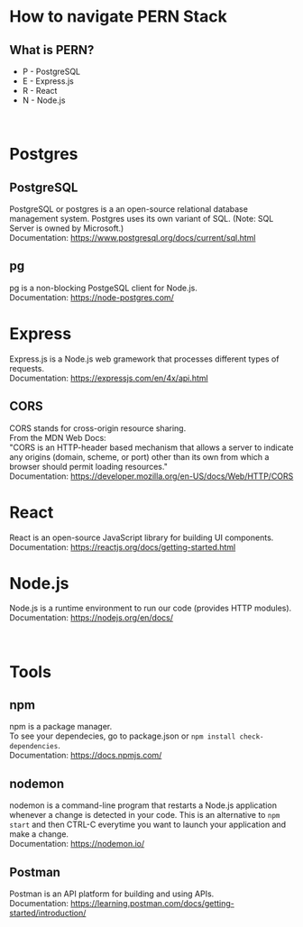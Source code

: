 # How to navigate PERN Stack

## What is PERN?
- P - PostgreSQL
- E - Express.js
- R - React
- N - Node.js

<br />

# Postgres
## PostgreSQL
PostgreSQL or postgres is a an open-source relational database management system.
Postgres uses its own variant of SQL. (Note: SQL Server is owned by Microsoft.)
<br />
Documentation: https://www.postgresql.org/docs/current/sql.html

## pg
pg is a non-blocking PostgeSQL client for Node.js.
<br />
Documentation: https://node-postgres.com/

# Express
Express.js is a Node.js web gramework that processes different types of requests.
<br />
Documentation: https://expressjs.com/en/4x/api.html

## CORS
CORS stands for cross-origin resource sharing. 
<br />
From the MDN Web Docs:
<br />
"CORS is an HTTP-header based mechanism that allows a server to indicate any origins 
(domain, scheme, or port) other than its own from which a browser should permit loading resources."
<br />
Documentation: https://developer.mozilla.org/en-US/docs/Web/HTTP/CORS

# React
React is an open-source JavaScript library for building UI components.
<br />
Documentation: https://reactjs.org/docs/getting-started.html

# Node.js
Node.js is a runtime environment to run our code (provides HTTP modules).
<br />
Documentation: https://nodejs.org/en/docs/

<br />

# Tools
## npm
npm is a package manager.
<br />
To see your dependecies, go to package.json or ```npm install check-dependencies```.
<br />
Documentation: https://docs.npmjs.com/

## nodemon
nodemon is a command-line program that restarts a Node.js application whenever
a change is detected in your code. This is an alternative to ```npm start``` and then
CTRL-C everytime you want to launch your application and make a change. 
<br />
Documentation: https://nodemon.io/

## Postman
Postman is an API platform for building and using APIs. 
<br />
Documentation: https://learning.postman.com/docs/getting-started/introduction/

